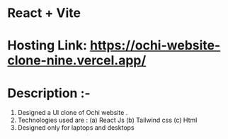 # React + Vite

# Hosting Link: https://ochi-website-clone-nine.vercel.app/

# Description :-
1. Designed a UI clone of Ochi website .
2. Technologies used are : (a) React Js
                           (b) Tailwind css
                           (c) Html
3. Designed only for laptops and desktops 



